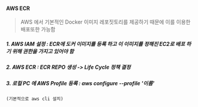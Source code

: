 #### AWS ECR 

> AWS 에서 기본적인 Docker 이미지 레포짓토리를 제공하기 때문에 이를 이용한 배포또한 가능함

##### 1. AWS IAM 설정 : ECR에 도커 이미지를 등록 하고 이 이미지를 정해진 EC2로 배포 하기 위해 권한을 가지고 있어야 함

##### 2. AWS ECR : ECR REPO 생성 -> Life Cycle 정책 결정

##### 3. 로컬 PC 에 AWS Profile 등록 : aws configure --profile '이름'
    (기본적으로 aws cli 설치)
    
    

